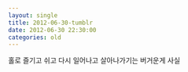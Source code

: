 ```yaml
---
layout: single
title: 2012-06-30-tumblr
date: 2012-06-30 22:30:00
categories: old
---
```

홀로 즐기고 쉬고 다시 일어나고 살아나가기는 버거운게 사실

